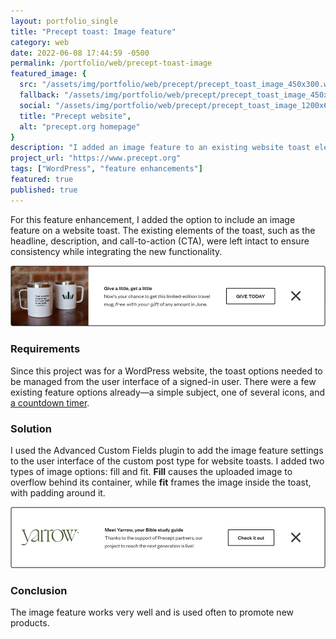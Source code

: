 ```yaml
---
layout: portfolio_single
title: "Precept toast: Image feature"
category: web
date: 2022-06-08 17:44:59 -0500
permalink: /portfolio/web/precept-toast-image
featured_image: {
  src: "/assets/img/portfolio/web/precept/precept_toast_image_450x300.webp",
  fallback: "/assets/img/portfolio/web/precept/precept_toast_image_450x300.jpg",
  social: "/assets/img/portfolio/web/precept/precept_toast_image_1200x630.jpg",
  title: "Precept website",
  alt: "precept.org homepage"
}
description: "I added an image feature to an existing website toast element."
project_url: "https://www.precept.org"
tags: ["WordPress", "feature enhancements"]
featured: true
published: true
---
```


For this feature enhancement, I added the option to include an image feature on a website toast. The existing elements of the toast, such as the headline, description, and call-to-action (CTA), were left intact to ensure consistency while integrating the new functionality.

<picture class="block md:mx-12 xl:mx-0">
	<source type="image/webp" srcset="/assets/img/portfolio/web/precept/precept_toast_image_fill_1000x194.webp" >
	<img src="/assets/img/portfolio/web/precept/precept_toast_image_fill_1000x194.png" class="shadow" alt="A website toast modal with an image enhancement" />
</picture>

### Requirements

Since this project was for a WordPress website, the toast options needed to be managed from the user interface of a signed-in user. There were a few existing feature options already&mdash;a simple subject, one of several icons, and [a countdown timer](/portfolio/web/precept-toast-countdown).

### Solution

I used the Advanced Custom Fields plugin to add the image feature settings to the user interface of the custom post type for website toasts. I added two types of image options: fill and fit. **Fill** causes the uploaded image to overflow behind its container, while **fit** frames the image inside the toast, with padding around it.

<picture class="block md:mx-12 xl:mx-0">
	<source type="image/webp" srcset="/assets/img/portfolio/web/precept/precept_toast_image_fit_1000x194.webp" >
	<img src="/assets/img/portfolio/web/precept/precept_toast_image_fit_1000x194.png" class="shadow" alt="A website toast modal with an image enhancement" />
</picture>

### Conclusion

The image feature works very well and is used often to promote new products.
